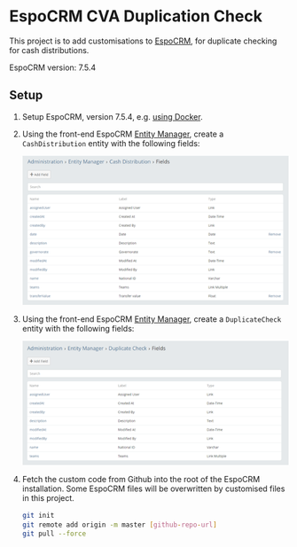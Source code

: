# EspoCRM CVA Duplication Check

This project is to add customisations to [EspoCRM](https://www.espocrm.com/), for duplicate checking for cash distributions.

EspoCRM version: 7.5.4


## Setup

1. Setup EspoCRM, version 7.5.4, e.g. [using Docker](https://docs.espocrm.com/administration/docker/installation/).

2. Using the front-end EspoCRM [Entity Manager](https://docs.espocrm.com/administration/entity-manager/), create a ```CashDistribution``` entity with the following fields: 

    ![CashDistribution fields](img/CashDistribution%20fields.png)

3. Using the front-end EspoCRM [Entity Manager](https://docs.espocrm.com/administration/entity-manager/), create a ```DuplicateCheck``` entity with the following fields: 

    ![DuplicateCheck fields](img/DuplicateCheck%20fields.png)

4. Fetch the custom code from Github into the root of the EspoCRM installation. Some EspoCRM files will be overwritten by customised files in this project. 

    ```bash
    git init
    git remote add origin -m master [github-repo-url]
    git pull --force
    ```